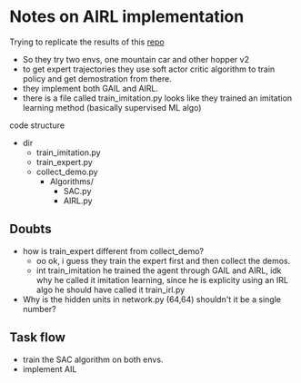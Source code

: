 # Notes on AIRL implementation

Trying to replicate the results of this [repo](https://github.com/toshikwa/gail-airl-ppo.pytorch/tree/master)

- So they try two envs, one mountain car and other hopper v2
- to get expert trajectories they use soft actor critic algorithm to train policy and get demostration from there.
- they implement both GAIL and AIRL.
- there is a file called train_imitation.py looks like they trained an imitation learning method (basically supervised ML algo)

code structure

- dir
  - train_imitation.py
  - train_expert.py
  - collect_demo.py
    - Algorithms/
      - SAC.py
      - AIRL.py

## Doubts

- how is train_expert different from collect_demo?
  - oo ok, i guess they train the expert first and then collect the demos.
  - int train_imitation he trained the agent through GAIL and AIRL, idk why he called it imitation learning, since he is explicity using an IRL algo he should have called it train_irl.py
- Why is the hidden units in network.py (64,64) shouldn't it be a single number?

## Task flow

- train the SAC algorithm on both envs.
- implement AIL
